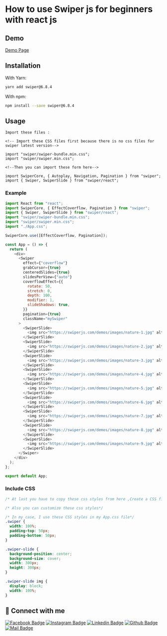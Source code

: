# How to use Swiper js for beginners with react js

## Demo

[Demo Page](https://swiper-raiyan-io.netlify.app/)

## Installation

With Yarn:

```bash
yarn add swiper@6.8.4
```

With npm:

```bash
npm install --save swiper@6.8.4
```

## Usage

```
Import these files :

<!-- Import these CSS files first because there is no css files for swiper latest version-->

import "swiper/swiper-bundle.min.css";
import "swiper/swiper.min.css";

<!--Then you can import these form here-->

import SwiperCore, { Autoplay, Navigation, Pagination } from "swiper";
import { Swiper, SwiperSlide } from "swiper/react";

```

### Example

```js
import React from "react";
import SwiperCore, { EffectCoverflow, Pagination } from "swiper";
import { Swiper, SwiperSlide } from "swiper/react";
import "swiper/swiper-bundle.min.css";
import "swiper/swiper.min.css";
import "./App.css";

SwiperCore.use([EffectCoverflow, Pagination]);

const App = () => {
  return (
    <div>
      <Swiper
        effect={"coverflow"}
        grabCursor={true}
        centeredSlides={true}
        slidesPerView={"auto"}
        coverflowEffect={{
          rotate: 50,
          stretch: 0,
          depth: 100,
          modifier: 1,
          slideShadows: true,
        }}
        pagination={true}
        className="mySwiper"
      >
        <SwiperSlide>
          <img src="https://swiperjs.com/demos/images/nature-1.jpg" alt="" />
        </SwiperSlide>
        <SwiperSlide>
          <img src="https://swiperjs.com/demos/images/nature-2.jpg" alt="" />
        </SwiperSlide>
        <SwiperSlide>
          <img src="https://swiperjs.com/demos/images/nature-3.jpg" alt="" />
        </SwiperSlide>
        <SwiperSlide>
          <img src="https://swiperjs.com/demos/images/nature-4.jpg" alt="" />
        </SwiperSlide>
        <SwiperSlide>
          <img src="https://swiperjs.com/demos/images/nature-5.jpg" alt="" />
        </SwiperSlide>
        <SwiperSlide>
          <img src="https://swiperjs.com/demos/images/nature-6.jpg" alt="" />
        </SwiperSlide>
        <SwiperSlide>
          <img src="https://swiperjs.com/demos/images/nature-7.jpg" alt="" />
        </SwiperSlide>
        <SwiperSlide>
          <img src="https://swiperjs.com/demos/images/nature-8.jpg" alt="" />
        </SwiperSlide>
        <SwiperSlide>
          <img src="https://swiperjs.com/demos/images/nature-9.jpg" alt="" />
        </SwiperSlide>
      </Swiper>
    </div>
  );
};

export default App;
```

### Include CSS

```css
/* At last you have to copy these css styles from here ,Create a CSS file and paste it and import the file */

/* Also you can customize these css styles*/

/* In my case, I use these CSS styles in my App.css file*/
.swiper {
  width: 100%;
  padding-top: 50px;
  padding-bottom: 50px;
}

.swiper-slide {
  background-position: center;
  background-size: cover;
  width: 300px;
  height: 300px;
}

.swiper-slide img {
  display: block;
  width: 100%;
}
```

## 🚀 Connect with me

[![Facebook Badge](https://img.shields.io/badge/Facebook-1877F2?style=for-the-badge&logo=facebook&logoColor=white)](https://www.facebook.com/tajkierhaque/)
[![Instagram Badge](https://img.shields.io/badge/Instagram-E4405F?style=for-the-badge&logo=instagram&logoColor=white)](https://www.instagram.com/tajkier_haque/)
[![Linkedin Badge](https://img.shields.io/badge/LinkedIn-0077B5?style=for-the-badge&logo=linkedin&logoColor=white)](https://www.linkedin.com/in/tajkier-haque/)
[![Github Badge](https://img.shields.io/badge/GitHub-100000?style=for-the-badge&logo=github&logoColor=white)](https://github.com/coderboy-raiyan)
[![Mail Badge](https://img.shields.io/badge/Gmail-D14836?style=for-the-badge&logo=gmail&logoColor=white)](mailto:tajkierhaque@gmail.com)
